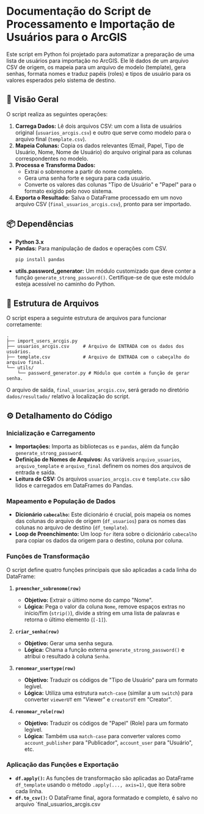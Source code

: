 # Documentação do Script de Processamento e Importação de Usuários para o ArcGIS

Este script em Python foi projetado para automatizar a preparação de uma lista de usuários para importação no ArcGIS. Ele lê dados de um arquivo CSV de origem, os mapeia para um arquivo de modelo (template), gera senhas, formata nomes e traduz papéis (roles) e tipos de usuário para os valores esperados pelo sistema de destino.

## 📜 Visão Geral

O script realiza as seguintes operações:
1.  **Carrega Dados:** Lê dois arquivos CSV: um com a lista de usuários original (`usuarios_arcgis.csv`) e outro que serve como modelo para o arquivo final (`template.csv`).
2.  **Mapeia Colunas:** Copia os dados relevantes (Email, Papel, Tipo de Usuário, Nome, Nome de Usuário) do arquivo original para as colunas correspondentes no modelo.
3.  **Processa e Transforma Dados:**
    * Extrai o sobrenome a partir do nome completo.
    * Gera uma senha forte e segura para cada usuário.
    * Converte os valores das colunas "Tipo de Usuário" e "Papel" para o formato exigido pelo novo sistema.
4.  **Exporta o Resultado:** Salva o DataFrame processado em um novo arquivo CSV (`final_usuarios_arcgis.csv`), pronto para ser importado.

## 📦 Dependências

-   **Python 3.x**
-   **Pandas:** Para manipulação de dados e operações com CSV.
    ```bash
    pip install pandas
    ```
-   **utils.password_generator:** Um módulo customizado que deve conter a função `generate_strong_password()`. Certifique-se de que este módulo esteja acessível no caminho do Python.

## 📁 Estrutura de Arquivos

O script espera a seguinte estrutura de arquivos para funcionar corretamente:

```
.
├── import_users_arcgis.py
├── usuarios_arcgis.csv     # Arquivo de ENTRADA com os dados dos usuários.
├── template.csv            # Arquivo de ENTRADA com o cabeçalho do arquivo final.
└── utils/
    └── password_generator.py # Módulo que contém a função de gerar senha.
```

O arquivo de saída, `final_usuarios_arcgis.csv`, será gerado no diretório `dados/resultado/` relativo à localização do script.

## ⚙️ Detalhamento do Código

### Inicialização e Carregamento

-   **Importações:** Importa as bibliotecas `os` e `pandas`, além da função `generate_strong_password`.
-   **Definição de Nomes de Arquivos:** As variáveis `arquivo_usuarios`, `arquivo_template` e `arquivo_final` definem os nomes dos arquivos de entrada e saída.
-   **Leitura de CSV:** Os arquivos `usuarios_arcgis.csv` e `template.csv` são lidos e carregados em DataFrames do Pandas.

### Mapeamento e População de Dados

-   **Dicionário `cabecalho`:** Este dicionário é crucial, pois mapeia os nomes das colunas do arquivo de origem (`df_usuarios`) para os nomes das colunas no arquivo de destino (`df_template`).
-   **Loop de Preenchimento:** Um loop `for` itera sobre o dicionário `cabecalho` para copiar os dados da origem para o destino, coluna por coluna.

### Funções de Transformação

O script define quatro funções principais que são aplicadas a cada linha do DataFrame:

1.  **`preencher_sobrenome(row)`**
    -   **Objetivo:** Extrair o último nome do campo "Nome".
    -   **Lógica:** Pega o valor da coluna `Nome`, remove espaços extras no início/fim (`strip()`), divide a string em uma lista de palavras e retorna o último elemento (`[-1]`).

2.  **`criar_senha(row)`**
    -   **Objetivo:** Gerar uma senha segura.
    -   **Lógica:** Chama a função externa `generate_strong_password()` e atribui o resultado à coluna `Senha`.

3.  **`renomear_usertype(row)`**
    -   **Objetivo:** Traduzir os códigos de "Tipo de Usuário" para um formato legível.
    -   **Lógica:** Utiliza uma estrutura `match-case` (similar a um `switch`) para converter `viewerUT` em "Viewer" e `creatorUT` em "Creator".

4.  **`renomear_role(row)`**
    -   **Objetivo:** Traduzir os códigos de "Papel" (Role) para um formato legível.
    -   **Lógica:** Também usa `match-case` para converter valores como `account_publisher` para "Publicador", `account_user` para "Usuário", etc.

### Aplicação das Funções e Exportação

-   **`df.apply()`:** As funções de transformação são aplicadas ao DataFrame `df_template` usando o método `.apply(..., axis=1)`, que itera sobre cada linha.
-   **`df.to_csv()`:** O DataFrame final, agora formatado e completo, é salvo no arquivo `final_usuarios_arcgis.csv